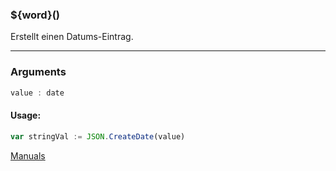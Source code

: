 ﻿### ${word}()
Erstellt einen Datums-Eintrag.

----

### Arguments
```ts
value : date
```
#### Usage:
```ts
var stringVal := JSON.CreateDate(value)
```

[Manuals](https://manuals.opacc.ch/docs/doku2401/F-Script/ScriptBlockFunc.JSON.CreateDate.html)
